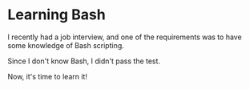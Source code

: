 # Learning Bash

I recently had a job interview, and one of the requirements was to have some knowledge of Bash scripting.

Since I don't know Bash, I didn't pass the test.

Now, it's time to learn it!
